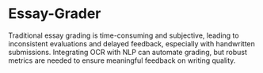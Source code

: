 # Essay-Grader
Traditional essay grading is time-consuming and subjective, leading to inconsistent evaluations and delayed feedback, especially with handwritten submissions. Integrating OCR with NLP can automate grading, but robust metrics are needed to ensure meaningful feedback on writing quality.
